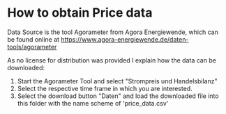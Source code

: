 # How to obtain Price data

Data Source is the tool Agorameter from Agora Energiewende, which can be found online at https://www.agora-energiewende.de/daten-tools/agorameter

As no license for distribution was provided I explain how the data can be downloaded: 

1. Start the Agorameter Tool and select "Strompreis und Handelsbilanz" 
2. Select the respective time frame in which you are interested.
3. Select the download button "Daten" and load the downloaded file into this folder with the name scheme of '<year>price_data.csv'